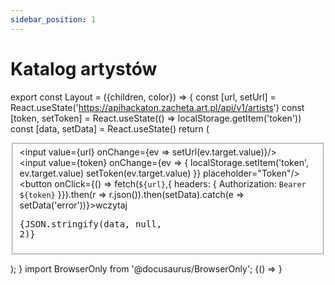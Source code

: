 ```yaml
---
sidebar_position: 1
---
```


# Katalog artystów

export const Layout = ({children, color}) => {
  const [url, setUrl] = React.useState('https://apihackaton.zacheta.art.pl/api/v1/artists')
  const [token, setToken] = React.useState(() => localStorage.getItem('token'))
  const [data, setData] = React.useState()
  return (<div className="flex border-solid border-2">
    <div>
      <fieldset>
        <input value={url} onChange={ev => setUrl(ev.target.value)}/>
        <br/>
        <input value={token} onChange={ev => {
          localStorage.setItem('token', ev.target.value)
          setToken(ev.target.value)
        }} placeholder="Token"/>
        <br/>
        <button onClick={() => fetch(`${url}`,{
          headers: {
            Authorization: `Bearer ${token}`
          }}).then(r => r.json()).then(setData).catch(e => setData('error'))}>wczytaj</button>
        <pre>{JSON.stringify(data, null, 2)}</pre>
      </fieldset>
    </div>
  </div>);
}
import BrowserOnly from '@docusaurus/BrowserOnly';

<BrowserOnly>
  {() => <Layout/>}
</BrowserOnly>
